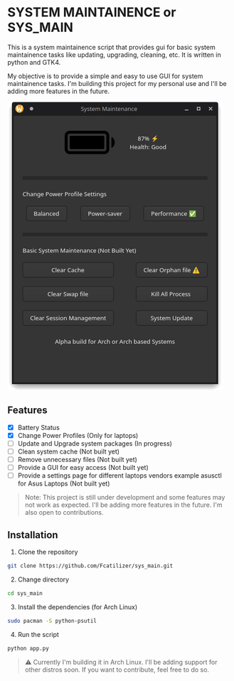 # SYSTEM MAINTAINENCE or SYS_MAIN

This is a system maintainence script that provides gui for basic system maintainence tasks like updating, upgrading, cleaning, etc. It is written in python and GTK4.

My objective is to provide a simple and easy to use GUI for system maintainence tasks. I'm building this project for my personal use and I'll be adding more features in the future.

![Screenshot](./src/Screenshots/sys_main.png)

## Features

- [x] Battery Status
- [x] Change Power Profiles (Only for laptops)
- [ ] Update and Upgrade system packages (In progress)
- [ ] Clean system cache (Not built yet)
- [ ] Remove unnecessary files (Not built yet)
- [ ] Provide a GUI for easy access (Not built yet)
- [ ] Provide a settings page for different laptops vendors example asusctl for Asus Laptops (Not built yet)

> Note: This project is still under development and some features may not work as expected. I'll be adding more features in the future. I'm also open to contributions.

## Installation

1. Clone the repository

```bash
git clone https://github.com/Fcatilizer/sys_main.git
```

2. Change directory

```bash
cd sys_main
```

3. Install the dependencies (for Arch Linux)

```bash
sudo pacman -S python-psutil
```

4. Run the script

```bash
python app.py
```

> ⚠️ Currently I'm building it in Arch Linux. I'll be adding support for other distros soon. If you want to contribute, feel free to do so.
